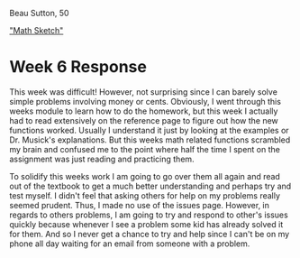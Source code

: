 Beau Sutton, 50

["Math Sketch"](https://beausutton.github.io/120-work/hw-6/)

# Week 6 Response

This week was difficult! However, not surprising since I can barely solve simple problems involving money or cents. Obviously, I went through this weeks module to learn how to do the homework, but this week I actually had to read extensively on the reference page to figure out how the new functions worked. Usually I understand it just by looking at the examples or Dr. Musick's explanations. But this weeks math related functions scrambled my brain and confused me to the point where half the time I spent on the assignment was just reading and practicing them.

To solidify this weeks work I am going to go over them all again and read out of the textbook to get a much better understanding and perhaps try and test myself. I didn't feel that asking others for help on my problems really seemed prudent. Thus, I made no use of the issues page. However, in regards to others problems, I am going to try and respond to other's issues quickly because whenever I see a problem some kid has already solved it for them. And so I never get a chance to try and help since I can't be on my phone all day waiting for an email from someone with a problem.
